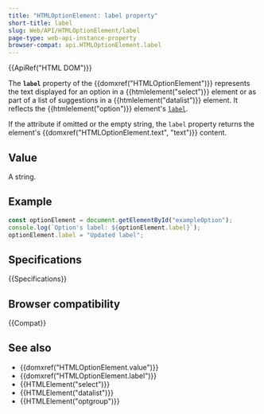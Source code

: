 ```yaml
---
title: "HTMLOptionElement: label property"
short-title: label
slug: Web/API/HTMLOptionElement/label
page-type: web-api-instance-property
browser-compat: api.HTMLOptionElement.label
---
```


{{ApiRef("HTML DOM")}}

The **`label`** property of the {{domxref("HTMLOptionElement")}} represents the text displayed for an option in a {{htmlelement("select")}} element or as part of a list of suggestions in a {{htmlelement("datalist")}} element. It reflects the {{htmlelement("option")}} element's [`label`](/en-US/docs/Web/HTML/Element/option#label).

If the attribute if omitted or the empty string, the `label` property returns the element's {{domxref("HTMLOptionElement.text", "text")}} content.

## Value

A string.

## Example

```js
const optionElement = document.getElementById("exampleOption");
console.log(`Option's label: ${optionElement.label}`);
optionElement.label = "Updated label";
```

## Specifications

{{Specifications}}

## Browser compatibility

{{Compat}}

## See also

- {{domxref("HTMLOptionElement.value")}}
- {{domxref("HTMLOptionElement.label")}}
- {{HTMLElement("select")}}
- {{HTMLElement("datalist")}}
- {{HTMLElement("optgroup")}}

